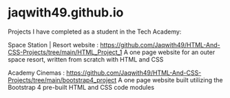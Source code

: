 # jaqwith49.github.io

Projects I have completed as a student in the Tech Academy:

Space Station | Resort website : https://github.com/Jaqwith49/HTML-And-CSS-Projects/tree/main/HTML_Project_1
A one page website for an outer space resort, written from scratch with HTML and CSS

Academy Cinemas : https://github.com/Jaqwith49/HTML-And-CSS-Projects/tree/main/bootstrap4_project
A one page website built utilizing the Bootstrap 4 pre-built HTML and CSS code modules
